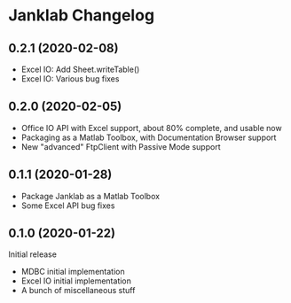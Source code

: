 Janklab Changelog
=================

0.2.1 (2020-02-08)
------------------

* Excel IO: Add Sheet.writeTable()
* Excel IO: Various bug fixes

0.2.0 (2020-02-05)
------------------

* Office IO API with Excel support, about 80% complete, and usable now
* Packaging as a Matlab Toolbox, with Documentation Browser support
* New "advanced" FtpClient with Passive Mode support

0.1.1 (2020-01-28)
------------------

* Package Janklab as a Matlab Toolbox
* Some Excel API bug fixes

0.1.0 (2020-01-22)
------------------

Initial release

* MDBC initial implementation
* Excel IO initial implementation
* A bunch of miscellaneous stuff
